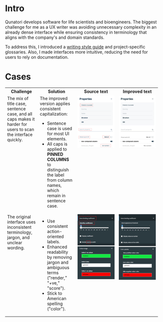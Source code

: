 # Intro

Qunatori develops software for life scientists and bioengineers. The biggest challenge for me as a UX writer was avoiding unnecessary complexity in an already dense interface while ensuring consistency in terminology that aligns with the company's and domain standards.

To address this, I introduced a [writing style guide](https://github.com/indrajiita/test/edit/main/Technical%20Writing/writing_style_guide.md) and project-specific glossaries. Also, I made interfaces more intuitive, reducing the need for users to rely on documentation.

# Cases

<table width="100%">
  <tr>
    <th>Challenge</th>
    <th>Solution</th>
    <th>Source text</th>    
    <th>Improved text</th>     
  </tr>
  <tr>
    <td valign="top">The mix of title case, sentence case, and all caps makes it harder for users to scan the interface quickly.</td>
    <td valign="top">The improved version applies consistent capitalization:<ul><li>Sentence case is used for most UI elements.</li><li>All caps is applied to <b>PINNED COLUMNS</b> to distinguish the label from column names, which remain in sentence case.</li></ul></td>
    <td valign="top" width="27%"><img src="https://github.com/indrajiita/test/blob/main/UX%20Writing/media1/Scoring%20Manager%20original.jpg?raw=true" width="250"></td>    
    <td valign="top" width="27%"><img src="https://github.com/indrajiita/test/blob/main/UX%20Writing/media1/Scoring%20Manager%20improved.jpg?raw=true" width="250"></td>     
  </tr>
  <tr>
    <td valign="top">The original interface uses inconsistent terminology, jargon, and unclear wording.</td>
    <td valign="top"><ul><li>Use consistent action-oriented labels.</li><li>Enhanced readability by removing jargon and ambiguous terms ("render," "+ve," "score").</li><li>Stick to American spelling ("color").</li></ul></td>
    <td valign="top" width="27%"><img src="https://github.com/indrajiita/test/blob/main/UX%20Writing/media1/GBC%20original.png?raw=true" width="250"><br><img src="https://github.com/indrajiita/test/blob/main/UX%20Writing/media1/Gene%20String%20original.png?raw=true" width="250"></td>    
    <td valign="top" width="27%"><img src="https://github.com/indrajiita/test/blob/main/UX%20Writing/media1/GBC%20improved.png?raw=true" width="250"><br><img src="https://github.com/indrajiita/test/blob/main/UX%20Writing/media1/Gene%20String%20improved.png?raw=true" width="250"></td>     
  </tr>
</table>

